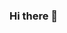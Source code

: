 ### Hi there 👋

<!--
**Loewencrimelife/Loewencrimelife** is a edit items repository because its `README.md` (this file) appears on your GitHub profile.

edit items



